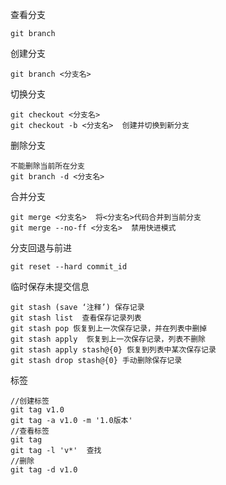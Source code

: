 查看分支

~~~
git branch
~~~

创建分支

~~~
git branch <分支名>
~~~

切换分支

~~~
git checkout <分支名>
git checkout -b <分支名>  创建并切换到新分支
~~~

删除分支

~~~
不能删除当前所在分支
git branch -d <分支名>
~~~

合并分支

~~~
git merge <分支名>  将<分支名>代码合并到当前分支
git merge --no-ff <分支名>  禁用快进模式
~~~

分支回退与前进

~~~
git reset --hard commit_id
~~~

临时保存未提交信息

~~~
git stash (save ‘注释’) 保存记录
git stash list  查看保存记录列表
git stash pop 恢复到上一次保存记录，并在列表中删掉
git stash apply  恢复到上一次保存记录，列表不删除
git stash apply stash@{0} 恢复到列表中某次保存记录
git stash drop stash@{0} 手动删除保存记录 
~~~

标签

~~~
//创建标签
git tag v1.0
git tag -a v1.0 -m '1.0版本'
//查看标签
git tag
git tag -l 'v*'  查找
//删除
git tag -d v1.0

~~~

